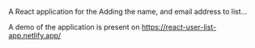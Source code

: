 A React application for the Adding the name, and email address to list...

A demo of the application is present on https://react-user-list-app.netlify.app/
